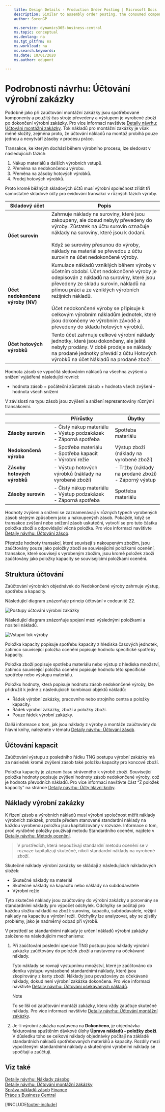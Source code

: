 ```yaml
---
    title: Design Details - Production Order Posting | Microsoft Docs
    description: Similar to assembly order posting, the consumed components and the used machine time are converted and output as the produced item when the production order is finished.
    author: SorenGP

    ms.service: dynamics365-business-central
    ms.topic: conceptual
    ms.devlang: na
    ms.tgt_pltfrm: na
    ms.workload: na
    ms.search.keywords:
    ms.date: 10/01/2020
    ms.author: edupont

---
```

# Podrobnosti návrhu: Účtování výrobní zakázky
Podobně jako při zaúčtování montážní zakázky jsou spotřebované komponenty a použitý čas stroje převedeny a výstupem je vyrobené zboží po dokončení výrobní zakázky. Pro více informací navštivte [Detaily návrhu: Účtování montážní zakázky](design-details-assembly-order-posting.md). Tok nákladů pro montážní zakázky je však méně složitý, zejména proto, že účtování nákladů na montáž probíhá pouze jednou a nevytváří zásoby v procesu práce.


Transakce, ke kterým dochází během výrobního procesu, lze sledovat v následujících fázích:

1. Nákup materiálů a dalších výrobních vstupů.
2. Přeměna na nedokončenou výrobu.
3. Přeměna na zásoby hotových výrobků.
4. Prodej hotových výrobků.

Proto kromě běžných skladových účtů musí výrobní společnost zřídit tři samostatné skladové účty pro evidování transakcí v různých fázích výroby.

| Skladový účet | Popis |
|-----------------------|---------------------------------------|  
| **Účet surovin** | Zahrnuje náklady na suroviny, které jsou zakoupeny, ale dosud nebyly převedeny do výroby. Zůstatek na účtu surovin označuje náklady na suroviny, které jsou k dodaní.<br /><br /> Když se suroviny přesunou do výroby, náklady na materiál se převedou z účtu surovin na účet nedokončené výroby. |
| **Účet nedokončené výroby (NV)** | Kumulace nákladů vzniklých během výroby v účetním období. Účet nedokončené výroby je odepisován z nákladů na suroviny, které jsou převedeny ze skladu surovin, nákladů na přímou práci a ze vzniklých výrobních režijních nákladů.<br /><br /> Účet nedokončené výroby se připisuje k celkovým výrobním nákladům jednotek, které jsou dokončeny ve výrobním závodě a převedeny do skladu hotových výrobků. |
| **Účet hotových výrobků** | Tento účet zahrnuje celkové výrobní náklady jednotky, které jsou dokončeny, ale ještě nebyly prodány. V době prodeje se náklady na prodané jednotky převádí z účtu Hotových výrobků na účet Nákladů na prodané zboží. |

Hodnota zásob se vypočítá sledováním nákladů na všechna zvýšení a snížení vyjádřená následující rovnicí:

* hodnota zásob = počáteční zůstatek zásob + hodnota všech zvýšení - hodnota všech snížení

V závislosti na typu zásob jsou zvýšení a snížení reprezentovány různými transakcemi.

||Přírůstky|Úbytky|  
|-|---------------|---------------|  
|**Zásoby surovin**|-   Čistý nákup materiálu<br />-   Výstup podzakázek<br />-   Záporná spotřeba|Spotřeba materiálu|  
|**Nedokončená výroba**|-   Spotřeba materiálu<br />-   Spotřeba kapacit<br />-   Výrobní režie|Výstup zboží (náklady na vyrobené zboží)|  
|**Zásoby hotových výrobků**|-   Výstup hotových výrobků (náklady na vyrobené zboží)|-   Tržby (náklady na prodané zboží)<br />-   Záporný výstup|  
|**Zásoby surovin**|-   Čistý nákup materiálu<br />-   Výstup podzakázek<br />-   Záporná spotřeba|Spotřeba materiálu|

Hodnoty zvýšení a snížení se zaznamenávají v různých typech vyrobených zásob stejným způsobem jako u nakoupených zásob. Pokaždé, když se transakce zvýšení nebo snížení zásob uskuteční, vytvoří se pro tuto částku položka zboží a odpovídající věcná položka. Pro více informací navštivte [Detaily návrhu: Účtování zásob](design-details-inventory-posting.md).

Přestože hodnoty transakcí, které souvisejí s nakoupeným zbožím, jsou zaúčtovány pouze jako položky zboží se souvisejícími položkami ocenění, transakce, které souvisejí s vyrobeným zbožím, jsou kromě položek zboží zaúčtovány jako položky kapacity se souvisejícími položkami ocenění.

## Struktura účtování
Zaúčtování výrobních objednávek do Nedokončené výroby zahrnuje výstup, spotřebu a kapacity.

Následující diagram znázorňuje princip účtování v codeunitě 22.

![Postupy účtování výrobní zakázky](media/design_details_inventory_costing_14_production_posting_1.png "Postupy účtování výrobní zakázky")

Následující diagram znázorňuje spojení mezi výslednými položkami a nositeli nákladů.

![Vstupní tok výroby](media/design_details_inventory_costing_14_production_posting_2.png "Vstupní tok výroby")

Položka kapacity popisuje spotřebu kapacity z hlediska časových jednotek, zatímco související položka ocenění popisuje hodnotu specifické spotřeby kapacity.

Položka zboží popisuje spotřebu materiálu nebo výstup z hlediska množství, zatímco související položka ocenění popisuje hodnotu této specifické spotřeby nebo výstupu materiálu.

Položku hodnoty, která popisuje hodnotu zásob nedokončené výroby, lze přidružit k jedné z následujících kombinací objektů nákladů:

- Řádek výrobní zakázky, pracovního nebo strojního centra a položky kapacity.
- Řádek výrobní zakázky, zboží a položky zboží.
- Pouze řádek výrobní zakázky.

Další informace o tom, jak jsou náklady z výroby a montáže zaúčtovány do hlavní knihy, naleznete v tématu [Detaily návrhu: Účtování zásob](design-details-inventory-posting.md).

## Účtování kapacit
Zaúčtování výstupu z posledního řádku TNG postupu výrobní zakázky má za následek kromě zvýšení zásob také položku kapacity pro koncové zboží.

Položka kapacity je záznam času stráveného k výrobě zboží. Související položka hodnoty popisuje zvýšení hodnoty zásob nedokončené výroby, což je hodnota převodních nákladů. Pro více informací navštivte část “Z položek kapacity” na stránce [Detaily návrhu: Účty hlavní knihy](design-details-accounts-in-the-general-ledger.md).

## Náklady výrobní zakázky
K řízení zásob a výrobních nákladů musí výrobní společnost měřit náklady výrobních zakázek, protože předem stanovené standardní náklady na každou vyrobenou položku jsou kapitalizovány v rozvaze. Informace o tom, proč vyráběné položky používají metodu Standardního ocenění, najdete v [Detaily návrhu: Metody ocenění](design-details-costing-methods.md).

> V prostředích, která nepoužívají standardní metodu ocenění se v rozvaze kapitalizují skutečné, nikoli standardní náklady na vyrobené zboží.

Skutečné náklady výrobní zakázky se skládají z následujících nákladových složek:

- Skutečné náklady na materiál
- Skutečné náklady na kapacitu nebo náklady na subdodavatele
- Výrobní režie

Tyto skutečné náklady jsou zaúčtovány do výrobní zakázky a porovnány se standardními náklady pro výpočet odchylek. Odchylky se počítají pro každou složku nákladů na zboží: suroviny, kapacitu, subdodavatele, režijní náklady na kapacitu a výrobní režii. Odchylky lze analyzovat, aby se zjistily problémy, jako je nadměrný odpad při výrobě.

V prostředí se standardními náklady je určení nákladů výrobní zakázky založeno na následujícím mechanismu:

1. Při zaúčtování poslední operace TNG postupu jsou náklady výrobní zakázky zaúčtovány do položek zboží a nastaveny na očekávané náklady.

   Tyto náklady se rovnají výstupnímu množství, které je zaúčtováno do deníku výstupu vynásobené standardními náklady, které jsou zkopírovány z karty zboží. Náklady jsou považovány za očekávané náklady, dokud není výrobní zakázka dokončena. Pro více informací navštivte [Detaily návrhu: Účtování očekávaných nákladů](design-details-expected-cost-posting.md).

   > [!NOTE]  
   > To se liší od zaúčtování montáží zakázky, ktera vždy zaúčtuje skutečné náklady. Pro více informací navštivte [Detaily návrhu: Účtování montážní zakázky](design-details-assembly-order-posting.md).
2. Je-li výrobní zakázka nastavena na **Dokončeno**, je objednávka fakturována spuštěním dávkové úlohy **Úprava nákladů - položky zboží**. V důsledku toho se celkové náklady objednávky počítají na základě standardních nákladů spotřebovaných materiálů a kapacity. Rozdíly mezi vypočtenými standardními náklady a skutečnými výrobními náklady se spočítají a zaúčtují.

## Viz také
[Detaily návrhu: Náklady zásobg](design-details-inventory-costing.md)   
[Detaily návrhu: Účtování montážní zakázky](design-details-assembly-order-posting.md)  
[Správa nákladů zásob](finance-manage-inventory-costs.md)
[Finance](finance.md)  
[Práce s Business Central](ui-work-product.md)


[!INCLUDE[footer-include](includes/footer-banner.md)]